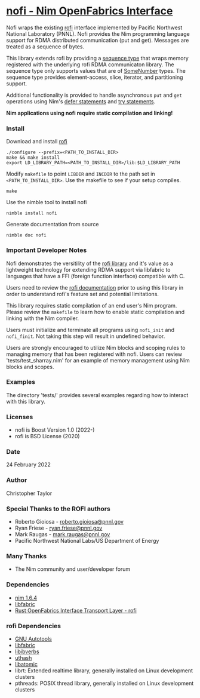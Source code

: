 <!-- Copyright (c) 2022 Christopher Taylor                                          -->
<!--                                                                                -->
<!--   Distributed under the Boost Software License, Version 1.0. (See accompanying -->
<!--   file LICENSE_1_0.txt or copy at http://www.boost.org/LICENSE_1_0.txt)        -->
# [nofi - Nim OpenFabrics Interface](https://github.com/ct-clmsn/nofi)

Nofi wraps the existing [rofi](https://github.com/pnnl/rofi) interface implemented by Pacific Northwest National
Laboratory (PNNL). Nofi provides the Nim programming language support
for RDMA distributed communication (put and get). Messages are treated
as a sequence of bytes.

This library extends rofi by providing a [sequence type](https://nim-lang.org/docs/system.html#seq) that wraps memory
registered with the underlying rofi RDMA communicaton library. The sequence type
only supports values that are of [SomeNumber](https://nim-lang.org/docs/system.html#SomeNumber) types. The sequence
type provides element-access, slice, iterator, and partitioning support.

Additional functionality is provided to handle asynchronous `put` and `get` operations using Nim's [defer statements](https://nim-lang.org/docs/manual.html#exception-handling-defer-statement) and [try statements](https://nim-lang.org/docs/manual.html#exception-handling-try-expression).

**Nim applications using nofi require static compilation and linking!**

### Install

Download and install [rofi](https://github.com/pnnl/rofi)
```
./configure --prefix=<PATH_TO_INSTALL_DIR>
make && make install
export LD_LIBRARY_PATH=<PATH_TO_INSTALL_DIR>/lib:$LD_LIBRARY_PATH
```

Modify `makefile` to point `LIBDIR` and `INCDIR` to the
path set in `<PATH_TO_INSTALL_DIR>`. Use the makefile to
see if your setup compiles.
```
make
```

Use the nimble tool to install nofi
```
nimble install nofi
```

Generate documentation from source
```
nimble doc nofi
```

### Important Developer Notes

Nofi demonstrates the versitility of the [rofi library](https://github.com/pnnl/rofi) and
it's value as a lightweight technology for extending RDMA
support via libfabric to languages that have a FFI (foreign
function interface) compatible with C.

Users need to review the [rofi documentation](https://github.com/pnnl/rofi/blob/master/README.md) prior
to using this library in order to understand rofi's feature
set and potential limitations.

This library requires static compilation of an end user's
Nim program. Please review the `makefile` to learn how to
enable static compilation and linking with the Nim compiler.

Users must initialize and terminate all programs using
`nofi_init` and `nofi_finit`. Not taking this step will
result in undefined behavior.

Users are strongly encouraged to utilize Nim blocks and
scoping rules to managing memory that has been registered
with nofi. Users can review 'tests/test_sharray.nim' for
an example of memory management using Nim blocks and scopes.

### Examples

The directory 'tests/' provides several examples regarding
how to interact with this library.

### Licenses

* nofi is Boost Version 1.0 (2022-)
* rofi is BSD License (2020)

### Date

24 February 2022

### Author

Christopher Taylor

### Special Thanks to the ROFI authors

* Roberto Gioiosa - roberto.gioiosa@pnnl.gov
* Ryan Friese - ryan.friese@pnnl.gov
* Mark Raugas - mark.raugas@pnnl.gov
* Pacific Northwest National Labs/US Department of Energy

### Many Thanks

* The Nim community and user/developer forum

### Dependencies

* [nim 1.6.4](https://nim-lang.org)
* [libfabric](https://github.com/ofiwg/libfabric)
* [Rust OpenFabrics Interface Transport Layer - rofi](https://github.com/pnnl/rofi)

### rofi Dependencies

* [GNU Autotools](https://www.gnu.org/software/automake/manual/html_node/Autotools-Introduction.html)
* [libfabric](https://github.com/ofiwg/libfabric)
* [libibverbs](https://github.com/linux-rdma/rdma-core/tree/master/libibverbs)
* [uthash](https://github.com/troydhanson/uthash)
* [libatomic](https://github.com/gcc-mirror/gcc/tree/master/libatomic)
* librt: Extended realtime library, generally installed on Linux development clusters
* pthreads: POSIX thread library, generally installed on Linux development clusters
